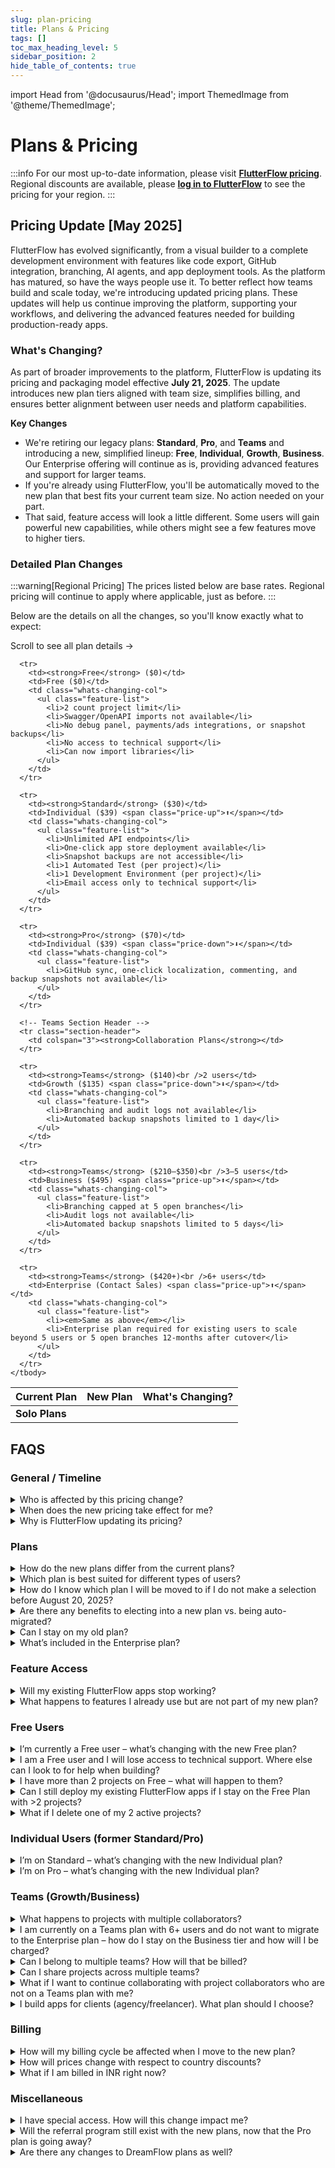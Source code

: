 ```yaml
---
slug: plan-pricing
title: Plans & Pricing
tags: []
toc_max_heading_level: 5
sidebar_position: 2
hide_table_of_contents: true
---
```


import Head from '@docusaurus/Head';
import ThemedImage from '@theme/ThemedImage';

<Head>
  <link rel="stylesheet" href="/css/table_style.css" />
</Head>

# Plans & Pricing
:::info
For our most up-to-date information, please visit **[FlutterFlow pricing](https://flutterflow.io/pricing)**.
Regional discounts are available, please **[log in to FlutterFlow](https://app.flutterflow.io/)** to see the pricing for your region.
:::

## Pricing Update [May 2025]

FlutterFlow has evolved significantly, from a visual builder to a complete development environment with features like code export, GitHub integration, branching, AI agents, and app deployment tools. As the platform has matured, so have the ways people use it. To better reflect how teams build and scale today, we're introducing updated pricing plans. These updates will help us continue improving the platform, supporting your workflows, and delivering the advanced features needed for building production-ready apps.


### What's Changing?

As part of broader improvements to the platform, FlutterFlow is updating its pricing and packaging model effective **July 21, 2025**. The update introduces new plan tiers aligned with team size, simplifies billing, and ensures better alignment between user needs and platform capabilities.

**Key Changes**

- We're retiring our legacy plans: **Standard**, **Pro**, and **Teams** and introducing a new, simplified lineup: **Free**, **Individual**, **Growth**, **Business**. Our Enterprise offering will continue as is, providing advanced features and support for larger teams.
- If you're already using FlutterFlow, you'll be automatically moved to the new plan that best fits your current team size. No action needed on your part.
- That said, feature access will look a little different. Some users will gain powerful new capabilities, while others might see a few features move to higher tiers.

### Detailed Plan Changes

:::warning[Regional Pricing]
The prices listed below are base rates. Regional pricing will continue to apply where applicable, just as before.
:::

Below are the details on all the changes, so you'll know exactly what to expect:

<div class="pricing-table-container">
  <div class="mobile-scroll-hint">Scroll to see all plan details →</div>
  
  <table class="simplified-pricing-table">
    <thead>
      <tr>
        <th>Current Plan</th>
        <th>New Plan</th>
        <th class="whats-changing-col">What's Changing?</th>
      </tr>
    </thead>
    <tbody>
      <!-- Solo Section Header -->
      <tr class="section-header">
        <td colspan="3"><strong>Solo Plans</strong></td>
      </tr>

      <tr>
        <td><strong>Free</strong> ($0)</td>
        <td>Free ($0)</td>
        <td class="whats-changing-col">
          <ul class="feature-list">
            <li>2 count project limit</li>
            <li>Swagger/OpenAPI imports not available</li>
            <li>No debug panel, payments/ads integrations, or snapshot backups</li>
            <li>No access to technical support</li>
            <li>Can now import libraries</li>
          </ul>
        </td>
      </tr>
      
      <tr>
        <td><strong>Standard</strong> ($30)</td>
        <td>Individual ($39) <span class="price-up">⬆️</span></td>
        <td class="whats-changing-col">
          <ul class="feature-list">
            <li>Unlimited API endpoints</li>
            <li>One-click app store deployment available</li>
            <li>Snapshot backups are not accessible</li>
            <li>1 Automated Test (per project)</li>
            <li>1 Development Environment (per project)</li>
            <li>Email access only to technical support</li>
          </ul>
        </td>
      </tr>
      
      <tr>
        <td><strong>Pro</strong> ($70)</td>
        <td>Individual ($39) <span class="price-down">⬇️</span></td>
        <td class="whats-changing-col">
          <ul class="feature-list">
            <li>GitHub sync, one-click localization, commenting, and backup snapshots not available</li>
          </ul>
        </td>
      </tr>
      
      <!-- Teams Section Header -->
      <tr class="section-header">
        <td colspan="3"><strong>Collaboration Plans</strong></td>
      </tr>
      
      <tr>
        <td><strong>Teams</strong> ($140)<br />2 users</td>
        <td>Growth ($135) <span class="price-down">⬇️</span></td>
        <td class="whats-changing-col">
          <ul class="feature-list">
            <li>Branching and audit logs not available</li>
            <li>Automated backup snapshots limited to 1 day</li>
          </ul>
        </td>
      </tr>
      
      <tr>
        <td><strong>Teams</strong> ($210–$350)<br />3–5 users</td>
        <td>Business ($495) <span class="price-up">⬆️</span></td>
        <td class="whats-changing-col">
          <ul class="feature-list">
            <li>Branching capped at 5 open branches</li>
            <li>Audit logs not available</li>
            <li>Automated backup snapshots limited to 5 days</li>
          </ul>
        </td>
      </tr>
      
      <tr>
        <td><strong>Teams</strong> ($420+)<br />6+ users</td>
        <td>Enterprise (Contact Sales) <span class="price-up">⬆️</span></td>
        <td class="whats-changing-col">
          <ul class="feature-list">
            <li><em>Same as above</em></li>
            <li>Enterprise plan required for existing users to scale beyond 5 users or 5 open branches 12-months after cutover</li>
          </ul>
        </td>
      </tr>
    </tbody>
  </table>
</div>


## FAQS

### General / Timeline

<details>
<summary>
Who is affected by this pricing change?
</summary>
<p>
All current Free, Standard, Pro, and Teams plan users will move to the new structure.

Enterprise customers on custom contracts are not affected by these changes.
</p>
</details>

<details>
<summary>
When does the new pricing take effect for me?
</summary>
<p>
- For new users, the pricing and packaging will apply immediately on August 4, 2025. After this date, no legacy plans (Standard, Pro, Teams) can be purchased or updated.
- For existing Free, Standard, Pro, and Teams plan users, billing and feature access will remain unchanged during a **30-day transition period** where you will have the ability to elect into a new plan. On September 4, 2025, your account will be moved to one of the new plans if no action is taken.
  - **Important exception:** If you're currently on a Teams plan, you will no longer be able to use your team features on personal projects starting August 4, 2025. To maintain existing Teams plan feature access on those projects, you must either:
    - Move your personal projects into your Team, or
    - Convert your current Teams plan to a new Growth or Business plan and purchase a separate Individual plan for your personal work.

- **Note:** All plan updates will take effect at 12:00 AM local time on the specified effective date.
<div style={{maxWidth: '800px', margin: '0 auto'}}>
  <ThemedImage
    alt="Pricing Update Timeline - 2025"
    sources={{
      light: require('./imgs/pricing-timeline-2025-light.png').default,
      dark: require('./imgs/pricing-timeline-2025-dark.png').default,
    }}
  />
</div>
</p>
</details>

<details>
<summary>
Why is FlutterFlow updating its pricing?
</summary>
<p>
When we launched FlutterFlow, we had one goal: make it radically easier to build beautiful, powerful digital products. Four years later, we’re a full development platform that goes from idea to app store. We now have collaboration features, AI tools, lots of integrations, branching, development environments, and more, built in.

Now our plans are evolving to reflect that growth. We’ve introduced new features across every tier and restructured our plans to better align with the way people build today and how their needs change as they move from MVP to scaling production apps.
</p>
</details>

### Plans
<details>
<summary>
How do the new plans differ from the current plans?
</summary>
<p>
The new plans introduce pricing by team size and more structured feature access to support different types of users and teams as they grow.
</p>
<p>Key changes include:</p>
<ul>
  <li>New plan tiers based on team size, with clearer limits of number of developers that can work together.</li>
  <li>Collaboration solely at the team level, to support scalable workflows and controls.</li>
  <li>Updated feature access, with certain advanced features now only available in higher tiers.</li>
  <li>Plan-based Support levels, with availability varying by plan.</li>
  <li>Revised pricing structure, with updated USD and INR rates.</li>
</ul>
<p>
For a detailed comparison of the current and new plans, including feature breakdown and pricing, please see our Pricing Comparison Table.
</p>
</details>

<details>
<summary>
Which plan is best suited for different types of users?
</summary>
<p>We recommend:</p>
<ul>
  <li><strong>Free:</strong> App builders learning and prototyping.</li>
  <li><strong>Individual:</strong> Solo builders shipping real apps.</li>
  <li><strong>Growth:</strong> Two-person teams launching production apps.</li>
  <li><strong>Business:</strong> Growing teams (3–5 users) with advanced workflows.</li>
  <li><strong>Enterprise:</strong> Larger teams needing advanced security, governance, and collaboration features.</li>
</ul>
</details>

<details>
<summary>
How do I know which plan I will be moved to if I do not make a selection before August 20, 2025?
</summary>
<p>
If you do not make a selection during the election period (July 21, 2025 – August 20, 2025), your new plan will be automatically determined based on your current <strong>team size</strong>. For example:
</p>
<ul>
  <li>Users on the Free plan will remain in the Free plan, but with new feature restrictions.</li>
  <li>Solo users in Standard or Pro plans will move to the <strong>Individual</strong> plan.</li>
  <li>Teams of 2 will move to the <strong>Growth</strong> plan.</li>
  <li>Teams of 3–5 will move to the <strong>Business</strong> plan.</li>
  <li>Teams with 6+ users will move to the <strong>Business</strong> plan and priced in bundles of 5 seats as one team. You will be able to remain on this price for up to 12 months, after which you will need to upgrade to an Enterprise plan to continue.</li>
  <ul><li>We highly encourage you to begin evaluating your team’s resourcing and expansion needs early, as the bundled Business plan will not support usage growth beyond the feature limits of the tier. Early planning and engaging with our sales team can help ensure a smooth migration, avoid disruption, and prevent any risk of project or data access issues at the 12-month cut-off. To start the conversation, please reach out to <a href="mailto:sales@flutterflow.io">sales@flutterflow.io</a> to explore the best solution package for your team.</li></ul>
</ul>
<p>

</p>
<p>
We’ll notify you directly in the app and by email before the August 20, 2025 migration, so you’ll have a chance to review or adjust your plan if needed. If you’re unsure, contact us and we’ll help you confirm your new plan.
</p>
</details>

<details>
<summary>
Are there any benefits to electing into a new plan vs. being auto-migrated?
</summary>
<p>
Yes! By proactively choosing to move to any of the new plans with annual billing during the election period (before August 20, 2025), you will receive <strong>20% off your first year</strong>.
</p>
<p>
Additionally, any existing user or team who engages with our Sales team during the election period will be eligible for 2 free months added to their Enterprise contract term, once executed.
</p>
</details>

<details>
<summary>
Can I stay on my old plan?
</summary>
<p>
No. All existing plans will be retired on August 20, 2025, and users will be automatically transitioned to the new plans based on their current team size. This helps us simplify billing, improve feature alignment, and deliver a more consistent experience across all teams.
</p>
<p>
If you’re currently a paying user and would prefer not to be part of the migration to one of the new paid plans, you have two paths:
</p>
<ul>
  <li><strong>Continue building on the Free plan:</strong> you can downgrade your plan to Free, where you will be able to view, edit, and run any 2 existing projects of your choosing inside the editor, but paid‑tier features, deployments, and team seats will be disabled until you upgrade.</li>
  <li><strong>Export your code:</strong> download the full Flutter source and assets for each project before August 20, 2025 and continue building locally to retain full ownership of your codebase.</li>
</ul>
<p>
If you’d like to review your options or adjust your usage ahead of time, our support team is here to help. You will receive an email confirming the plan your account will move to, but can also confirm by logging into your account after July 21, 2025 to see how your team maps to the new tiers.
</p>
</details>

<details>
<summary>
What’s included in the Enterprise plan?
</summary>
<p>
The Enterprise plan is built for organizations that need advanced security, scale, and white-glove support while managing production-grade apps across teams. In addition to all features available in lower tiers, Enterprise includes:
</p>
<ul>
  <li>Controlled FlutterFlow upgrades through version pinning</li>
  <li>Unlimited snapshot backups for project history and rollback</li>
  <li>Single Sign-On (SSO) and Activity Logging for secure, centralized access</li>
  <li>Unlimited development environments to mirror staging, QA, and production workflows</li>
  <li>Advanced accessibility features to meet regulatory requirements</li>
  <li>No automatic right for FlutterFlow to use your logo</li>
  <li>Live and dedicated technical support, plus access to custom engineering solutions when needed</li>
</ul>
<p>
To learn more or explore a custom Enterprise solution for your team, please reach out to <a href="mailto:sales@flutterflow.io">sales@flutterflow.io</a> – we'd be happy to walk you through options that match your scale and needs.
</p>
</details>


### Feature Access

<details>
<summary>
Will my existing FlutterFlow apps stop working?
</summary>
<p>
No, your current apps will continue to function and remain deployed, though access to certain features may change depending on your new plan tier starting August 20, 2025.
</p>
<p>
If you choose to elect into a new plan during the election period before August 20, 2025, those feature changes will take effect as soon as your new plan becomes active.
</p>
</details>

<details>
<summary>
What happens to features I already use but are not part of my new plan?
</summary>
<p>
Access to features will be updated according to your new plan beginning August 20, 2025. If you’re currently using a feature that is moving to a higher tier, there are two possible outcomes:
</p>
<ul>
  <li>
    <strong>Build-time features</strong> (like audit logs, version pinning, or publishing new deployments) will no longer be accessible. You’ll see an upgrade prompt if you attempt to use them.
  </li>
  <li>
    <strong>Run-time features</strong> (like API endpoints, branching, GitHub integration, or dev environments) will be grandfathered and continue to work as-is, but you won’t be able to create additional instances beyond what you already have. For example:
    <ul>
      <li>If you are currently building on a Free plan with 3 API endpoints, you can continue editing them, but won’t be able to add a 4th without upgrading to a paid plan.</li>
      <li>If you’ve used branching or added multiple development environments and currently exceed your new plan limits, those remain active but you’ll be prompted to upgrade if you try to add more.</li>
    </ul>
  </li>
</ul>
<p>
This approach ensures existing work isn’t disrupted, while still aligning future access with your selected plan.
</p>
</details>

### Free Users

<details>
<summary>
I’m currently a Free user – what’s changing with the new Free plan?
</summary>
<p>
Over time, we’ve offered Free users access to an expansive set of features that were originally built to support complex, production-grade development at scale. That said, we are now realigning the new Free plan to better support what it’s truly meant for: exploring FlutterFlow and getting hands-on experience with our core platform.
</p>

<ul>
<li>You’ll still have access to the main visual builder and back-end integrations – everything you need to explore FlutterFlow and start prototyping real ideas.</li>
<li>However, certain premium features that were previously available on Free, including multi-project capabilities, debug panel, push notifications, payments and ads integrations, snapshot backups, and access to technical support, will now be a part of paid tiers. For a detailed list of changes, please refer to our Pricing Comparison Table.</li>
</ul>

If you’re actively building and deploying apps, we encourage you to check out our new Individual plan. It’s been purpose-built for solo developers and includes the full power to build and launch complex applications at an affordable entry price.
</details>


<details>
<summary>
I am a Free user and I will lose access to technical support. Where else can I look to for help when building?
</summary>
<p>
While 1:1 technical support will no longer be included with the Free plan, we offer a collection of self-serve resources to help you continue building with confidence:
</p>
<ul>
  <li>
    Our Help Center at <a href="http://docs.flutterflow.io/">docs.flutterflow.io</a> offers a free collection of step-by-step guides on how to build, get started, and make the most of FlutterFlow’s features.
    <ul>
      <li>We are also launching new troubleshooting guides to help you resolve common issues and workflows.</li>
      <li>Plus, a new AI-powered assistant will help you quickly find answers and relevant resources within the Help Center.</li>
    </ul>
  </li>
  <li>You can turn to our <a href="https://community.flutterflow.io/">Community Forum</a> to ask questions, share learnings, and get help from other FlutterFlow builders.</li>
  <li>We also offer free educational content via our <a href="https://www.youtube.com/@flutterflow">YouTube channel</a> to support your learning and skill development.</li>
</ul>
<p>
These resources are designed to help all users succeed without needing to rely on 1:1 technical support.
</p>
<p>
Our Support team will still be available at <a href="mailto:support@flutterflow.io">support@flutterflow.io</a> to all users to assist with billing or account-related issues.
</p>
</details>

<details>
<summary>
I have more than 2 projects on Free – what will happen to them?
</summary>
<p>
Between July 21, 2025 and August 20, 2025, if you’re on the Free plan and have more than two personal projects, you’ll have the opportunity to select which two projects you want to keep editable. All other projects will be archived – they’ll still appear on your dashboard, and live apps will remain live, but you won’t be able to open, edit, or publish updates unless you upgrade.
</p>
<p>
If you don’t make a selection by August 20, 2025, we’ll automatically set your two most recently edited projects as editable, and archive the rest. You will still be able to update this selection once after that date.
</p>
<ul>
  <li>However, whether you choose before or after August 20, your project selection is lifetime-limited to two projects per account. Once used, you will not be able to swap again (even if you later upgrade and return to Free).</li>
</ul>
<p>
For users on a Teams plan (but not on a personal paid plan), this change only applies to your personal projects. You will still be able to edit any projects that belong to your team.
</p>
<p>
We’ve set this policy to ensure everyone can explore FlutterFlow for free while keeping heavy usage sustainable. We won’t remove any of your existing projects. They’re safe and accessible whenever you decide to upgrade.
</p>
</details>

<details>
<summary>
Can I still deploy my existing FlutterFlow apps if I stay on the Free Plan with &gt;2 projects?
</summary>
<p>
Any existing projects already live will remain deployed, even if you have more than 2 projects currently deployed. However, on the new Free plan, you’ll be limited to editing and publishing updates to at most 2 active projects. All other projects will remain deployed, but you won’t be able to make changes or redeploy them unless you upgrade to a paid plan.
</p>
</details>

<details>
<summary>
What if I delete one of my 2 active projects?
</summary>
<p>
If you delete one of your active projects, we’ll automatically unarchive your most recently edited archived project to replace it.
</p>
<p>
If you only had 2 projects total and delete one, you’ll be able to create a new project instead.
</p>
</details>

### Individual Users (former Standard/Pro)

<details>
<summary>
I’m on Standard – what’s changing with the new Individual plan?
</summary>
<p>
The new Individual plan priced at $39/month is a $9 increase from your current Standard plan but it delivers significantly more value and power for solo developers.
</p>
<p>
This change is based on feedback we’ve heard consistently: the previous Standard plan didn’t give individual users enough capability to build and ship full-featured apps on their own.
</p>
<p>
You’ll now get access to:
</p>
<ul>
  <li>Unlimited API endpoints</li>
  <li>One-click app store deployment</li>
  <li>Ability to publish libraries</li>
  <li>One free custom domain</li>
</ul>
</details>

<details>
<summary>
I’m on Pro – what’s changing with the new Individual plan?
</summary>
<p>
The new Individual plan will cost less ($39 instead of $70) and still includes all the core solo-development features you had: unlimited projects, unlimited API endpoints, code/APK download, push notifications, payments/ads integrations, etc.
</p>
<p>
However, some advanced collaboration and localization features that were part of Pro are moving to higher tiers. Specifically:
</p>
<ul>
  <li>GitHub integration</li>
  <li>One-click localization</li>
  <li>Team commenting</li>
  <li>Unlimited automated tests</li>
  <li>Snapshot backups</li>
  <li>Multiple development environments</li>
</ul>
<p>
These will no longer be included on Individual. If you rely on these for your workflow, consider the Growth plan (which supports two collaborators and includes GitHub integration, localization, etc.).
</p>
<p>
The good news is that if you don’t need those team-oriented tools, the Individual plan gives you the same power to build and deploy apps – at nearly half the price of Pro. We want to make sure you’re on the plan that fits your needs best.
</p>
</details>

### Teams (Growth/Business)

<details>
<summary>
What happens to projects with multiple collaborators?
</summary>
<p>
Starting August 20, 2025, all project collaboration must occur within a team (Growth or Business). This means:
</p>
<ul>
  <li><strong>Team projects:</strong> Everyone on your team keeps full edit access. Any project collaborator not on your team switches to view-only until they’re added as a paid team member.</li>
  <li><strong>Projects not associated with a team:</strong> The project owner keeps full edit access and all other project collaborators become view-only members on that project. To keep editing together, move the project into a team and invite those collaborators as team members.</li>
  <li><strong>Solo projects:</strong> If you are the only editor, nothing changes. You retain full edit access.</li>
</ul>
<p>
If you plan to continue collaborating with users outside your organization, we recommend purchasing separate team plans per organization to maintain separation between projects and collaborators.
</p>
<p>
Note: If you choose to migrate to a new paid plan before August 20, 2025, any collaborators not on your team will immediately move to view-only access at the time of conversion.
</p>
</details>

<details>
<summary>
I am currently on a Teams plan with 6+ users and do not want to migrate to the Enterprise plan – how do I stay on the Business tier and how will I be charged?
</summary>
<p>
Teams with more than 5 users who do not wish to move yet to an Enterprise contract will be priced based on bundles of 5 seats under the Business tier based on the number of users in their Team as of August 20, 2025. For example:
</p>
<ul>
  <li>A team with 6–10 users will be charged $500 × 2 = $1,000/month</li>
  <li>A team with 11–15 users will be charged $500 × 3 = $1,500/month</li>
</ul>
<p>
This option allows larger retail teams to continue operating under the Business feature set without immediate contract negotiation but will be available only to existing 6+ seat teams for 12 months to ensure continuity without immediate contract negotiation.
</p>
<p>
Note: Your seat count will be locked based on your team size as of August 20, 2025. You may reduce seats later, but will not be able to add more or expand beyond the feature set and usage limits of the current Business tier (except for any run-time features already in use that are grandfathered).
</p>
<p>
However, if you would like to maintain a single account, collaboration across all of your team members, enterprise level features and support, please reach out to <a href="mailto:sales@flutterflow.io">sales@flutterflow.io</a>.
</p>
</details>

<details>
<summary>
Can I belong to multiple teams? How will that be billed?
</summary>
<p>
Yes, users can now belong to multiple teams in FlutterFlow – this is a new capability as part of our updated team and collaboration structure. Each team is treated as a separate billing entity, with its own plan, users, and usage limits.
</p>
<p>
If you are added as an editor on more than one team, you will count toward the seat total on each of those teams, and each team will manage your seat and billing as part of their own subscription. You will not be billed individually – all billing remains centralized at the team level.
</p>

</details>

<details>
<summary>
Can I share projects across multiple teams?
</summary>
<p>
No, projects cannot be shared across multiple teams. Each project belongs to a single team, and access is managed within that team’s structure.
</p>
<p>
If you want someone from another team to collaborate on a project, they must be invited into your team and assigned a role (e.g., editor or viewer). They will then count toward your team’s seat usage and billing.
</p>
<p>
This approach ensures consistent permissions, secure collaboration, and clean billing across organizations.
</p>
</details>

<details>
<summary>
What if I want to continue collaborating with project collaborators who are not on a Teams plan with me?
</summary>
<p>
With the new pricing model, collaboration is only supported within shared Teams plans. This means that to work together on a project, all collaborators must be part of the same Growth, Business, or Enterprise team.
</p>
<p>
However, users can now be members of multiple teams at the same time, which allows you to create separate teams for different projects, depending on who you need to collaborate with.
</p>
<p>
Project-level collaboration (where individuals outside your team could be added to specific projects) is being phased out to simplify permissions, ensure security, and support shared billing.
</p>
<p>If you would like to continue collaborating:</p>
<ul>
  <li>You can invite others to join your team (additional seats may require an upgrade depending on your plan).</li>
  <li>Or, they can create a new team and invite you, depending on who should own billing and project access.</li>
</ul>
<p>
This change ensures that every project has clear ownership, consistent permissions, and a scalable path for team-based collaboration.
</p>
</details>

<details>
<summary>
I build apps for clients (agency/freelancer). What plan should I choose?
</summary>
<p>
We now offer multiple plan options to support agencies of all sizes – whether you’re a solo freelancer, a fast-growing studio, or an established consultancy. We believe the best path depends on your team size and how you prefer to work with your clients:
</p>
<ul>
  <li>
    <strong>Solo freelancers or small agencies (1–5 developers):</strong>
    <ul>
      <li>
        We recommend the Business plan, which supports up to 5 collaborators with advanced features like branching and access control.
      </li>
    </ul>
  </li>
  <li>
    <strong>Agencies with more than 5 developers:</strong>
    <ul>
      <li>
        If your client plans to manage the code, we recommend encouraging your client to purchase their own Enterprise plan and inviting your agency developers as Team members on the plan. To learn more about our Enterprise offering, they can reach out to
            <a href="mailto:sales@flutterflow.io">sales@flutterflow.io</a>.
      </li>
      <li>
        If you intend to maintain the code on behalf of your client, we recommend exploring our new Application-Specific Usage (ASU) licensing model, designed for agencies managing multiple clients.
            This offering includes MSP volume discount pricing (VDP) and is custom tailored to your multi-client business.
            To learn more and see if you qualify, please reach out to
            <a href="mailto:partners@flutterflow.io">partners@flutterflow.io</a>.
      </li>
    </ul>
  </li>
</ul>
<p>
If you need training, consider becoming a
<a href="https://contra.com/opportunity/sZsPE2BQ-become-flutter-flow-certified">FlutterFlow Certified</a>
Expert Agency as part of our Experts program.
For more information, check out our page on
<a href="https://contra.com/flutterflow">Contra</a>.
</p>
</details>

### Billing

<details>
<summary>
How will my billing cycle be affected when I move to the new plan?
</summary>
<p>
To ensure a smooth transition, billing changes will align with your existing billing cycle:
</p>
<ul>
  <li>
    <strong>If you are on a monthly plan</strong>, you will continue at your current pricing until your next <em>monthly</em> renewal.
        For example, if your billing date is August 19, 2025, you will renew at your current price,
        and your plan features will switch to the new plan on August 20, 2025.
        Your new pricing will begin at your next billing cycle on September 19, 2025.
  </li>
  <li>
    <strong>If you are on an annual plan:</strong>
    <ul>
      <li>
        You will continue at your current annual pricing until your next <em>annual</em> renewal date.
        Starting August 20, 2025, your plan will switch to the new plan structure and features,
        but your billing will not change until your next annual renewal.
      </li>
      <li>
        When your plan renews, it will automatically update to the new plan pricing for the next 12 months.
      </li>
    </ul>
  </li>
  <li>
    You will have the option to upgrade early to the new pricing plan if you choose,
    with any remaining credit from your current plan applied toward the new plan.
  </li>
</ul>
<p>
If you have questions about your billing, please contact support at
<a href="mailto:support@flutterflow.io">support@flutterflow.io</a>.
</p>
</details>

<details>
<summary>
How will prices change with respect to country discounts?
</summary>
<p>
Localized pricing will continue where applicable.
If you’re in a supported region, your billing will reflect adjusted rates at existing discounts based on your location.
</p>
</details>

<details>
<summary>
What if I am billed in INR right now?
</summary>
<p>
If your account is billed in INR, your pricing will follow our localized rates:
</p>
<ul>
  <li>Individual Plan: ₹1,300 INR per seat per month, or ₹11,700 INR per seat billed annually.</li>
  <li>Growth Plan: ₹4,500 INR per team per month, or ₹40,500 INR per team billed annually.</li>
  <li>Business Plan: ₹16,500 INR per team per month, or ₹148,500 INR per team billed annually.</li>
</ul>
<p>
All INR pricing reflects the same features and plan structures as USD pricing,
with adjustments for local purchasing power.
</p>
</details>

### Miscellaneous
<details>
<summary>
I have special access. How will this change impact me?
</summary>
<p>
If you currently have Special Access (such as through a community program, academic use, or other exception), your FlutterFlow experience will remain unchanged. You will continue to have the same benefits provided under your existing Special Access status, which is separate from the new plan structure.
</p>
</details>

<details>
<summary>
Will the referral program still exist with the new plans, now that the Pro plan is going away?
</summary>
<p>
With the retirement of the Pro plan, our current referral program will also be sunset. This means any active referral discounts will end at your next renewal. However, any earned referral credits will remain in your account and can be redeemed for equivalent free months of the new Individual plan.
</p>
<p>
We’re evaluating what a future referral or incentive program could look like under the new pricing structure and would best support our community moving forward.
</p>
</details>

<details>
<summary>
Are there any changes to DreamFlow plans as well?
</summary>
<p>
DreamFlow is a separate product, and DreamFlow plans are not affected with this plan update.
</p>
</details>
